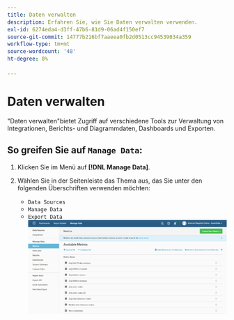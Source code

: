 ```yaml
---
title: Daten verwalten
description: Erfahren Sie, wie Sie Daten verwalten verwenden.
exl-id: 6274eda4-d3ff-47b6-81d9-06ad4f150ef7
source-git-commit: 14777b216bf7aaeea0fb2d0513cc94539034a359
workflow-type: tm+mt
source-wordcount: '48'
ht-degree: 0%

---
```


# Daten verwalten

&quot;Daten verwalten&quot;bietet Zugriff auf verschiedene Tools zur Verwaltung von Integrationen, Berichts- und Diagrammdaten, Dashboards und Exporten.

## So greifen Sie auf `Manage Data`:

1. Klicken Sie im Menü auf **[!DNL Manage Data]**.

1. Wählen Sie in der Seitenleiste das Thema aus, das Sie unter den folgenden Überschriften verwenden möchten:

   * `Data Sources`
   * `Manage Data`
   * `Export Data`
   ![Daten verwalten](../../assets/magento-bi-manage-data.png)<!--{: .zoom}-->
